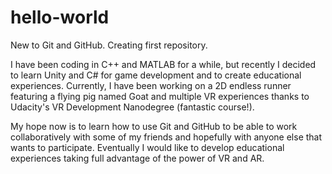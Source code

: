 # hello-world
New to Git and GitHub. Creating first repository.

I have been coding in C++ and MATLAB for a while, but recently I decided to learn Unity and C# for game development and to create educational experiences. Currently, I have been working on a 2D endless runner featuring a flying pig named Goat and multiple VR experiences thanks to Udacity's VR Development Nanodegree (fantastic course!). 

My hope now is to learn how to use Git and GitHub to be able to work collaboratively with some of my friends and hopefully with anyone else that wants to participate. Eventually I would like to develop educational experiences taking full advantage of the power of VR and AR.
